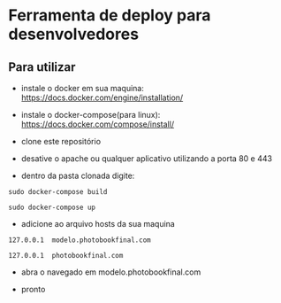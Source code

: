 # Ferramenta de deploy para desenvolvedores

## Para utilizar ##

- instale o docker em sua maquina:
https://docs.docker.com/engine/installation/

- instale o docker-compose(para linux):
https://docs.docker.com/compose/install/

- clone este repositório
- desative o apache ou qualquer aplicativo utilizando a porta 80 e 443
- dentro da pasta clonada digite:

`sudo docker-compose build`

`sudo docker-compose up`

- adicione ao arquivo hosts da sua maquina

`127.0.0.1  modelo.photobookfinal.com`

`127.0.0.1  photobookfinal.com`

- abra o navegado em modelo.photobookfinal.com

- pronto
